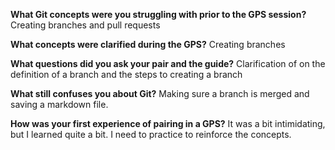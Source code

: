 **What Git concepts were you struggling with prior to the GPS session?**
 Creating branches and pull requests

**What concepts were clarified during the GPS?**
Creating branches

**What questions did you ask your pair and the guide?**
Clarification of on the definition of a branch and the steps to creating a branch

**What still confuses you about Git?** Making sure a branch is merged and saving a markdown file.

**How was your first experience of pairing in a GPS?** It was a bit intimidating, but I learned quite a bit. I need to practice to reinforce the concepts.